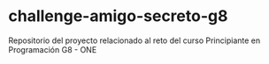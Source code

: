 # challenge-amigo-secreto-g8
Repositorio del proyecto relacionado al reto del curso Principiante en Programación G8 - ONE
